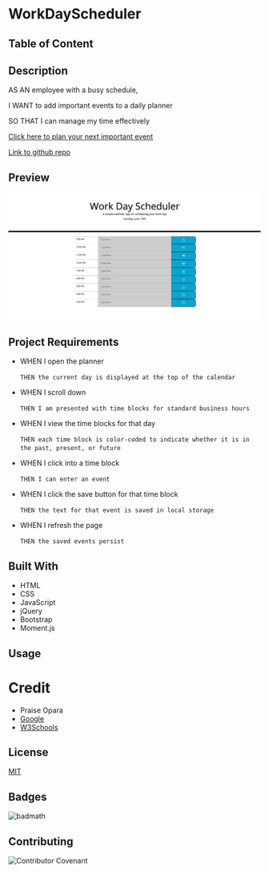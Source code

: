 # WorkDayScheduler

## Table of Content


## Description

AS AN employee with a busy schedule,

I WANT to add important events to a daily planner

SO THAT I can manage my time effectively

[Click here to plan your next important event](https://kingopara.github.io/WorkDayScheduler1/)

[Link to github repo](https://github.com/kingopara/WorkDayScheduler1)

## Preview
![preview](images/wds.png)

## Project Requirements

* WHEN I open the planner

    `THEN the current day is displayed at the top of the calendar`

* WHEN I scroll down

    `THEN I am presented with time blocks for standard business hours`

* WHEN I view the time blocks for that day

    `THEN each time block is color-coded to indicate whether it is in the past, present, or future`

* WHEN I click into a time block

    `THEN I can enter an event`

* WHEN I click the save button for that time block

    `THEN the text for that event is saved in local storage`

* WHEN I refresh the page

    `THEN the saved events persist`


## Built With
* HTML
* CSS
* JavaScript
* jQuery
* Bootstrap
* Moment.js

## Usage



# Credit 
* Praise Opara
* [Google](https://google.com)
* [W3Schools](https://www.w3schools.com)

## License
[MIT](https://choosealicense.com/licenses/mit/)

## Badges 
![badmath](https://img.shields.io/github/languages/top/nielsenjared/badmath)

## Contributing

![Contributor Covenant](https://img.shields.io/badge/Contributor%20Covenant-2.0-4baaaa.svg)